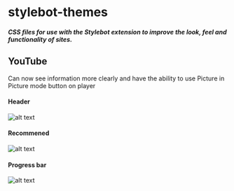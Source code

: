 # stylebot-themes
##### CSS files for use with the Stylebot extension to improve the look, feel and functionality of sites.

## YouTube
Can now see information more clearly and have the ability to use Picture in Picture mode button on player
#### Header
![alt text](https://i.imgur.com/DrdB4PF.png)
#### Recommened
![alt text](https://i.imgur.com/o7U2kQY.png)
#### Progress bar
![alt text](https://i.imgur.com/ind4A85.png)
